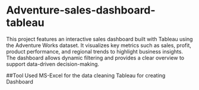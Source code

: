 # Adventure-sales-dashboard-tableau
This project features an interactive sales dashboard built with Tableau using the Adventure Works dataset. It visualizes key metrics such as sales, profit, product performance, and regional trends to highlight business insights. The dashboard allows dynamic filtering and provides a clear overview to support data-driven decision-making.

##Tool Used 
MS-Excel for the data cleaning 
Tableau for creating Dashboard 
